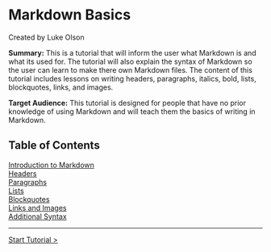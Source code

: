 # Markdown Basics
Created by Luke Olson

**Summary:** This is a tutorial that will inform the user what Markdown is and what its used for. The tutorial will also explain the syntax of Markdown so the user can learn to make there own Markdown files. The content of this tutorial includes lessons on writing headers, paragraphs, italics, bold, lists, blockquotes, links, and images.

**Target Audience:** This tutorial is designed for people that have no prior knowledge of using Markdown and will teach them the basics of writing in Markdown.
## Table of Contents
[Introduction to Markdown](IntroductionToMarkdown.md)  
[Headers](Headers.md)  
[Paragraphs](Paragraphs.md)  
[Lists](Lists.md)  
[Blockquotes](Blockquotes.md)  
[Links and Images](LinksAndImages.md)  
[Additional Syntax](AdditionalSyntax.md)

---

[Start Tutorial >](IntroductionToMarkdown.md)
